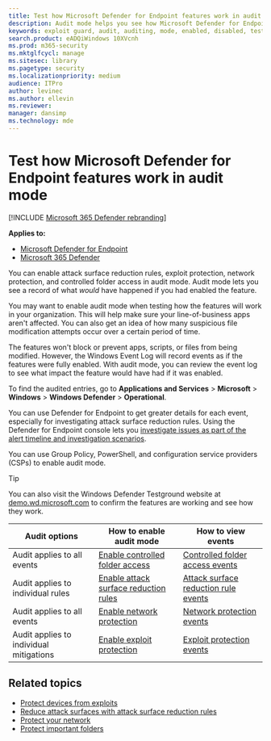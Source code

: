 ```yaml
---
title: Test how Microsoft Defender for Endpoint features work in audit mode
description: Audit mode helps you see how Microsoft Defender for Endpoint would protect your devices if it was enabled.
keywords: exploit guard, audit, auditing, mode, enabled, disabled, test, demo, evaluate, lab
search.product: eADQiWindows 10XVcnh
ms.prod: m365-security
ms.mktglfcycl: manage
ms.sitesec: library
ms.pagetype: security
ms.localizationpriority: medium
audience: ITPro
author: levinec
ms.author: ellevin
ms.reviewer: 
manager: dansimp
ms.technology: mde
---
```


# Test how Microsoft Defender for Endpoint features work in audit mode

[!INCLUDE [Microsoft 365 Defender rebranding](../../includes/microsoft-defender.md)]

**Applies to:**
- [Microsoft Defender for Endpoint](https://go.microsoft.com/fwlink/p/?linkid=2154037)
- [Microsoft 365 Defender](https://go.microsoft.com/fwlink/?linkid=2118804)


You can enable attack surface reduction rules, exploit protection, network protection, and controlled folder access in audit mode. Audit mode lets you see a record of what *would* have happened if you had enabled the feature.

You may want to enable audit mode when testing how the features will work in your organization. This will help make sure your line-of-business apps aren't affected. You can also get an idea of how many suspicious file modification attempts occur over a certain period of time.

The features won't block or prevent apps, scripts, or files from being modified. However, the Windows Event Log will record events as if the features were fully enabled. With audit mode, you can review the event log to see what impact the feature would have had if it was enabled.

To find the audited entries, go to **Applications and Services** > **Microsoft** > **Windows** > **Windows Defender** > **Operational**.

You can use Defender for Endpoint to get greater details for each event, especially for investigating attack surface reduction rules. Using the Defender for Endpoint console lets you [investigate issues as part of the alert timeline and investigation scenarios](../microsoft-defender-atp/investigate-alerts.md).

You can use Group Policy, PowerShell, and configuration service providers (CSPs) to enable audit mode.

>[!TIP]
>You can also visit the Windows Defender Testground website at [demo.wd.microsoft.com](https://demo.wd.microsoft.com?ocid=cx-wddocs-testground) to confirm the features are working and see how they work.

 **Audit options** | **How to enable audit mode** | **How to view events**
|---------|---------|---------|
| Audit applies to all events | [Enable controlled folder access](enable-controlled-folders.md) | [Controlled folder access events](evaluate-controlled-folder-access.md#review-controlled-folder-access-events-in-windows-event-viewer)
| Audit applies to individual rules | [Enable attack surface reduction rules](enable-attack-surface-reduction.md) | [Attack surface reduction rule events](evaluate-attack-surface-reduction.md#review-attack-surface-reduction-events-in-windows-event-viewer)
| Audit applies to all events | [Enable network protection](enable-network-protection.md) | [Network protection events](evaluate-network-protection.md#review-network-protection-events-in-windows-event-viewer)
| Audit applies to individual mitigations | [Enable exploit protection](enable-exploit-protection.md) | [Exploit protection events](exploit-protection.md#review-exploit-protection-events-in-windows-event-viewer)

## Related topics

* [Protect devices from exploits](exploit-protection.md)
* [Reduce attack surfaces with attack surface reduction rules](attack-surface-reduction.md)
* [Protect your network](network-protection.md)
* [Protect important folders](controlled-folders.md)
